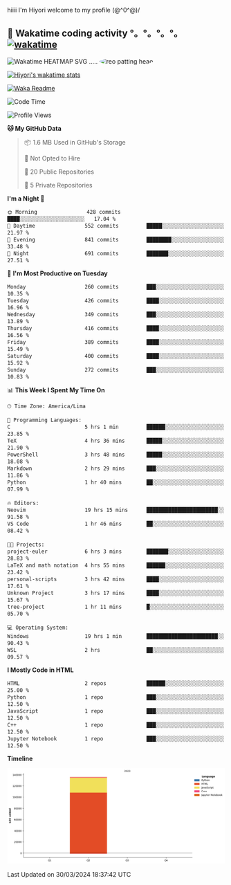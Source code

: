 hiiii I'm Hiyori welcome to my profile \(@^0^@)/

## 🦄 Wakatime coding activity °。°。°。°。[![wakatime](https://wakatime.com/badge/user/49dba2c5-26e1-43a7-9d07-e0f8613d1227.svg)](https://wakatime.com/@49dba2c5-26e1-43a7-9d07-e0f8613d1227) 
<img src="https://wakatime.com/share/@ziajoriii7/ef87015d-57e0-4afb-bb56-1a99a24ea312.svg" width="600" alt="Wakatime HEATMAP SVG"/> ..... <img src="https://i.postimg.cc/RFM2CQFY/reo-patting.webp" alt="reo patting head" width="200" style="border-radius: 50%;">

 [![Hiyori's wakatime stats](https://github-readme-stats.vercel.app/api/wakatime?username=ziajoriii7&theme=buefy&range=last_year&is_including_today=true&layout=compact&hide=markdown)](https://github.com/anuraghazra/github-readme-stats)
 

[![Waka Readme](https://github.com/hiyorijl/hiyorijl/actions/workflows/Waka%20Readme.yml/badge.svg)](https://github.com/hiyorijl/hiyorijl/actions/workflows/Waka%20Readme.yml)

<!--START_SECTION:waka-->
![Code Time](http://img.shields.io/badge/Code%20Time-771%20hrs%2034%20mins-blue)

![Profile Views](http://img.shields.io/badge/Profile%20Views-0-blue)

**🐱 My GitHub Data** 

> 📦 1.6 MB Used in GitHub's Storage 
 > 
> 🚫 Not Opted to Hire
 > 
> 📜 20 Public Repositories 
 > 
> 🔑 5 Private Repositories 
 > 
**I'm a Night 🦉** 

```text
🌞 Morning                428 commits         ████░░░░░░░░░░░░░░░░░░░░░   17.04 % 
🌆 Daytime                552 commits         █████░░░░░░░░░░░░░░░░░░░░   21.97 % 
🌃 Evening                841 commits         ████████░░░░░░░░░░░░░░░░░   33.48 % 
🌙 Night                  691 commits         ███████░░░░░░░░░░░░░░░░░░   27.51 % 
```
📅 **I'm Most Productive on Tuesday** 

```text
Monday                   260 commits         ███░░░░░░░░░░░░░░░░░░░░░░   10.35 % 
Tuesday                  426 commits         ████░░░░░░░░░░░░░░░░░░░░░   16.96 % 
Wednesday                349 commits         ███░░░░░░░░░░░░░░░░░░░░░░   13.89 % 
Thursday                 416 commits         ████░░░░░░░░░░░░░░░░░░░░░   16.56 % 
Friday                   389 commits         ████░░░░░░░░░░░░░░░░░░░░░   15.49 % 
Saturday                 400 commits         ████░░░░░░░░░░░░░░░░░░░░░   15.92 % 
Sunday                   272 commits         ███░░░░░░░░░░░░░░░░░░░░░░   10.83 % 
```


📊 **This Week I Spent My Time On** 

```text
🕑︎ Time Zone: America/Lima

💬 Programming Languages: 
C                        5 hrs 1 min         ██████░░░░░░░░░░░░░░░░░░░   23.85 % 
TeX                      4 hrs 36 mins       █████░░░░░░░░░░░░░░░░░░░░   21.90 % 
PowerShell               3 hrs 48 mins       █████░░░░░░░░░░░░░░░░░░░░   18.08 % 
Markdown                 2 hrs 29 mins       ███░░░░░░░░░░░░░░░░░░░░░░   11.86 % 
Python                   1 hr 40 mins        ██░░░░░░░░░░░░░░░░░░░░░░░   07.99 % 

🔥 Editors: 
Neovim                   19 hrs 15 mins      ███████████████████████░░   91.58 % 
VS Code                  1 hr 46 mins        ██░░░░░░░░░░░░░░░░░░░░░░░   08.42 % 

🐱‍💻 Projects: 
project-euler            6 hrs 3 mins        ███████░░░░░░░░░░░░░░░░░░   28.83 % 
LaTeX and math notation  4 hrs 55 mins       ██████░░░░░░░░░░░░░░░░░░░   23.42 % 
personal-scripts         3 hrs 42 mins       ████░░░░░░░░░░░░░░░░░░░░░   17.61 % 
Unknown Project          3 hrs 17 mins       ████░░░░░░░░░░░░░░░░░░░░░   15.67 % 
tree-project             1 hr 11 mins        █░░░░░░░░░░░░░░░░░░░░░░░░   05.70 % 

💻 Operating System: 
Windows                  19 hrs 1 min        ███████████████████████░░   90.43 % 
WSL                      2 hrs               ██░░░░░░░░░░░░░░░░░░░░░░░   09.57 % 
```

**I Mostly Code in HTML** 

```text
HTML                     2 repos             ██████░░░░░░░░░░░░░░░░░░░   25.00 % 
Python                   1 repo              ███░░░░░░░░░░░░░░░░░░░░░░   12.50 % 
JavaScript               1 repo              ███░░░░░░░░░░░░░░░░░░░░░░   12.50 % 
C++                      1 repo              ███░░░░░░░░░░░░░░░░░░░░░░   12.50 % 
Jupyter Notebook         1 repo              ███░░░░░░░░░░░░░░░░░░░░░░   12.50 % 
```



**Timeline**

![Lines of Code chart](https://raw.githubusercontent.com/hiyorijl/hiyorijl/main/assets/bar_graph.png)


 Last Updated on 30/03/2024 18:37:42 UTC
<!--END_SECTION:waka-->
